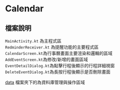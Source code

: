 # Calendar

## 檔案說明

``MainActivity.kt`` 為主程式區<br>
``RedminderReceiver.kt`` 為提醒功能的主要程式區<br>
``CalendarScreen.kt``為行事曆畫面主要渲染和邏輯的區域<br>
``AddEventScreen.kt``為修改/新增的畫面區域<br>
``EventDetailDialog.kt``為點擊行程後顯示的行程詳細視窗<br>
``DeleteEventDialog.kt``為長按行程後顯示是否刪除畫面<br>

[data](app\src\main\java\com\example\mycalender\data) 檔案夾下的為資料庫管理與操作區域